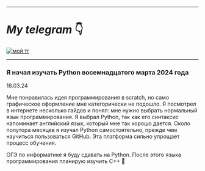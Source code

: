 ___
# ___My telegram___ :point_down:
[![мой тг](https://pngicon.ru/file/uploads/telegram.png)](https://t.me/SuperPyDroCh "tap to go")
___

### Я начал изучать Python восемнадцатого марта 2024 года
18.03.24

Мне понравилась идея программирования в scratch, но само графическое оформление мне категорически не подошло. Я посмотрел в интернете несколько гайдов и понял: мне нужно выбрать нормальный язык программирования. Я выбрал Python, так как его синтаксис напоминает английский язык, который мне так хорошо дается. Около полутора месяцев я изучал Python самостоятельно, прежде чем научиться пользоваться GitHub. Эта платформа сильно упрощает процесс обучения.

ОГЭ по информатике я буду сдавать на Python. После этого языка программирования планирую изучить C++ :muscle:
